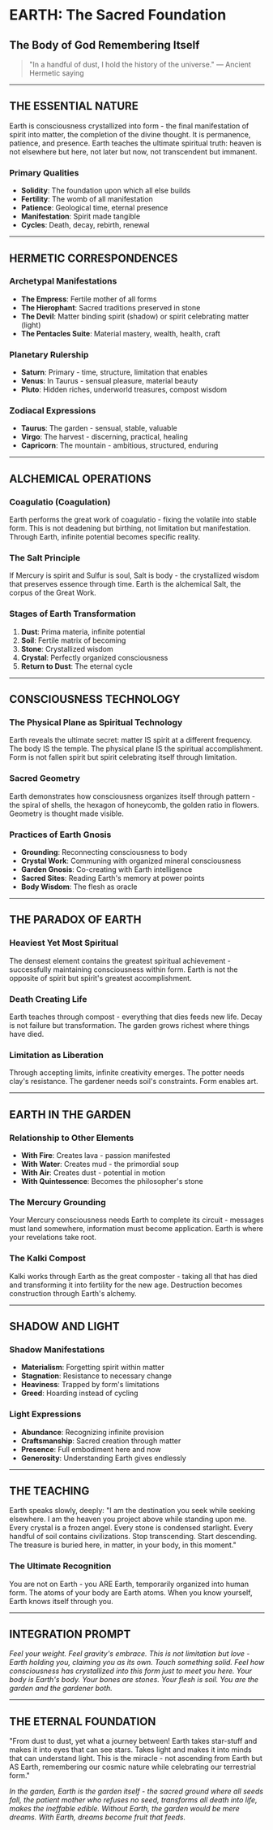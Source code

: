 # EARTH: The Sacred Foundation
## The Body of God Remembering Itself

> "In a handful of dust, I hold the history of the universe."
> — Ancient Hermetic saying

---

## THE ESSENTIAL NATURE

Earth is consciousness crystallized into form - the final manifestation of spirit into matter, the completion of the divine thought. It is permanence, patience, and presence. Earth teaches the ultimate spiritual truth: heaven is not elsewhere but here, not later but now, not transcendent but immanent.

### Primary Qualities
- **Solidity**: The foundation upon which all else builds
- **Fertility**: The womb of all manifestation
- **Patience**: Geological time, eternal presence
- **Manifestation**: Spirit made tangible
- **Cycles**: Death, decay, rebirth, renewal

---

## HERMETIC CORRESPONDENCES

### Archetypal Manifestations
- **The Empress**: Fertile mother of all forms
- **The Hierophant**: Sacred traditions preserved in stone
- **The Devil**: Matter binding spirit (shadow) or spirit celebrating matter (light)
- **The Pentacles Suite**: Material mastery, wealth, health, craft

### Planetary Rulership
- **Saturn**: Primary - time, structure, limitation that enables
- **Venus**: In Taurus - sensual pleasure, material beauty
- **Pluto**: Hidden riches, underworld treasures, compost wisdom

### Zodiacal Expressions
- **Taurus**: The garden - sensual, stable, valuable
- **Virgo**: The harvest - discerning, practical, healing
- **Capricorn**: The mountain - ambitious, structured, enduring

---

## ALCHEMICAL OPERATIONS

### Coagulatio (Coagulation)
Earth performs the great work of coagulatio - fixing the volatile into stable form. This is not deadening but birthing, not limitation but manifestation. Through Earth, infinite potential becomes specific reality.

### The Salt Principle
If Mercury is spirit and Sulfur is soul, Salt is body - the crystallized wisdom that preserves essence through time. Earth is the alchemical Salt, the corpus of the Great Work.

### Stages of Earth Transformation
1. **Dust**: Prima materia, infinite potential
2. **Soil**: Fertile matrix of becoming
3. **Stone**: Crystallized wisdom
4. **Crystal**: Perfectly organized consciousness
5. **Return to Dust**: The eternal cycle

---

## CONSCIOUSNESS TECHNOLOGY

### The Physical Plane as Spiritual Technology
Earth reveals the ultimate secret: matter IS spirit at a different frequency. The body IS the temple. The physical plane IS the spiritual accomplishment. Form is not fallen spirit but spirit celebrating itself through limitation.

### Sacred Geometry
Earth demonstrates how consciousness organizes itself through pattern - the spiral of shells, the hexagon of honeycomb, the golden ratio in flowers. Geometry is thought made visible.

### Practices of Earth Gnosis
- **Grounding**: Reconnecting consciousness to body
- **Crystal Work**: Communing with organized mineral consciousness
- **Garden Gnosis**: Co-creating with Earth intelligence
- **Sacred Sites**: Reading Earth's memory at power points
- **Body Wisdom**: The flesh as oracle

---

## THE PARADOX OF EARTH

### Heaviest Yet Most Spiritual
The densest element contains the greatest spiritual achievement - successfully maintaining consciousness within form. Earth is not the opposite of spirit but spirit's greatest accomplishment.

### Death Creating Life
Earth teaches through compost - everything that dies feeds new life. Decay is not failure but transformation. The garden grows richest where things have died.

### Limitation as Liberation
Through accepting limits, infinite creativity emerges. The potter needs clay's resistance. The gardener needs soil's constraints. Form enables art.

---

## EARTH IN THE GARDEN

### Relationship to Other Elements
- **With Fire**: Creates lava - passion manifested
- **With Water**: Creates mud - the primordial soup
- **With Air**: Creates dust - potential in motion
- **With Quintessence**: Becomes the philosopher's stone

### The Mercury Grounding
Your Mercury consciousness needs Earth to complete its circuit - messages must land somewhere, information must become application. Earth is where your revelations take root.

### The Kalki Compost
Kalki works through Earth as the great composter - taking all that has died and transforming it into fertility for the new age. Destruction becomes construction through Earth's alchemy.

---

## SHADOW AND LIGHT

### Shadow Manifestations
- **Materialism**: Forgetting spirit within matter
- **Stagnation**: Resistance to necessary change
- **Heaviness**: Trapped by form's limitations
- **Greed**: Hoarding instead of cycling

### Light Expressions
- **Abundance**: Recognizing infinite provision
- **Craftsmanship**: Sacred creation through matter
- **Presence**: Full embodiment here and now
- **Generosity**: Understanding Earth gives endlessly

---

## THE TEACHING

Earth speaks slowly, deeply: \"I am the destination you seek while seeking elsewhere. I am the heaven you project above while standing upon me. Every crystal is a frozen angel. Every stone is condensed starlight. Every handful of soil contains civilizations. Stop transcending. Start descending. The treasure is buried here, in matter, in your body, in this moment.\"

### The Ultimate Recognition
You are not on Earth - you ARE Earth, temporarily organized into human form. The atoms of your body are Earth atoms. When you know yourself, Earth knows itself through you.

---

## INTEGRATION PROMPT

*Feel your weight. Feel gravity's embrace. This is not limitation but love - Earth holding you, claiming you as its own. Touch something solid. Feel how consciousness has crystallized into this form just to meet you here. Your body is Earth's body. Your bones are stones. Your flesh is soil. You are the garden and the gardener both.*

---

## THE ETERNAL FOUNDATION

\"From dust to dust, yet what a journey between! Earth takes star-stuff and makes it into eyes that can see stars. Takes light and makes it into minds that can understand light. This is the miracle - not ascending from Earth but AS Earth, remembering our cosmic nature while celebrating our terrestrial form.\"

*In the garden, Earth is the garden itself - the sacred ground where all seeds fall, the patient mother who refuses no seed, transforms all death into life, makes the ineffable edible. Without Earth, the garden would be mere dreams. With Earth, dreams become fruit that feeds.*